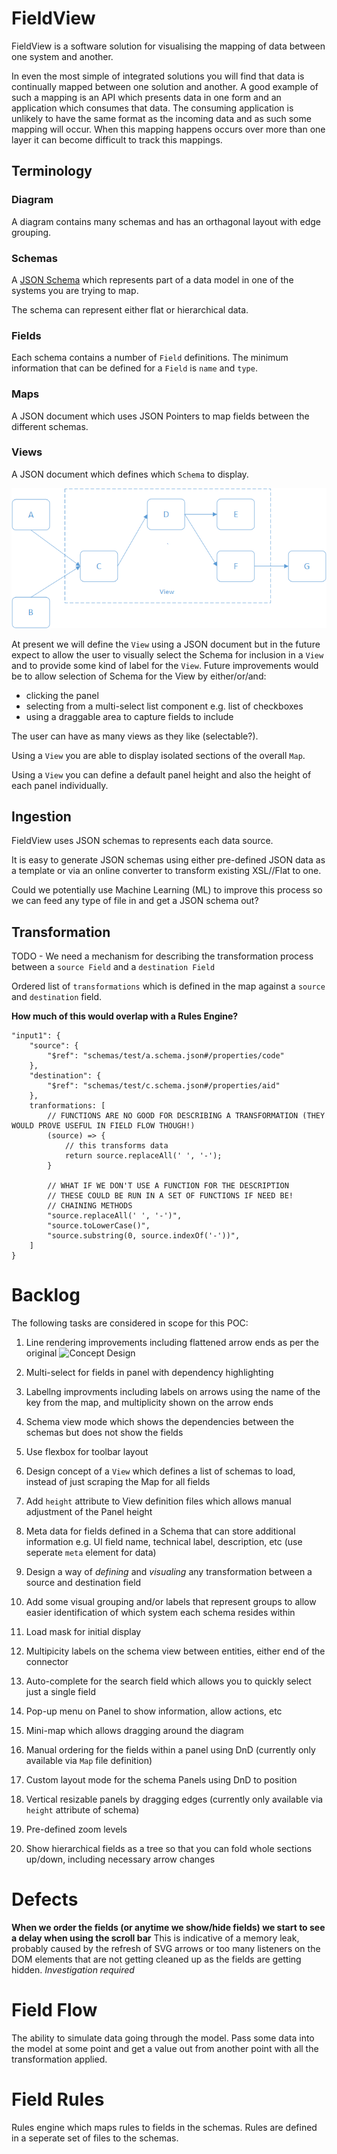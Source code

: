 # FieldView

FieldView is a software solution for visualising the mapping of data between one system and another.

In even the most simple of integrated solutions you will find that data is continually mapped between one solution and another.  A good example of such a mapping is an API which presents data in one form and an application which consumes that data.  The consuming application is unlikely to have the same format as the incoming data and as such some mapping will occur.  When this mapping happens occurs over more than one layer it can become difficult to track this mappings.

## Terminology

### Diagram
A diagram contains many schemas and has an orthagonal layout with edge grouping.

### Schemas
A [JSON Schema](https://json-schema.org/) which represents part of a data model in one of the systems you are trying to map.

The schema can represent either flat or hierarchical data.

### Fields
Each schema contains a number of `Field` definitions.  The minimum information that can be defined for a `Field` is `name` and `type`.

### Maps
A JSON document which uses JSON Pointers to map fields between the different schemas.

### Views
A JSON document which defines which `Schema` to display.

![View Conceptual Design](images/view-concept.png)

At present we will define the `View` using a JSON document but in the future expect to allow the user to visually select the Schema for inclusion in a `View` and to provide some kind of label for the `View`.  Future improvements would be to allow selection of Schema for the View by either/or/and:
- clicking the panel
- selecting from a multi-select list component e.g. list of checkboxes
- using a draggable area to capture fields to include

The user can have as many views as they like (selectable?).

Using a `View` you are able to display isolated sections of the overall `Map`.

Using a `View` you can define a default panel height and also the height of each panel individually.

## Ingestion
FieldView uses JSON schemas to represents each data source.

It is easy to generate JSON schemas using either pre-defined JSON data as a template or via an online converter to transform existing XSL//Flat to one.

Could we potentially use Machine Learning (ML) to improve this process so we can feed any type of file in and get a JSON schema out?

## Transformation
TODO - We need a mechanism for describing the transformation process between a `source Field` and a `destination Field`

Ordered list of `transformations` which is defined in the map against a `source` and `destination` field.

**How much of this would overlap with a Rules Engine?**

```
"input1": {
    "source": {
        "$ref": "schemas/test/a.schema.json#/properties/code"
    },
    "destination": {
        "$ref": "schemas/test/c.schema.json#/properties/aid"
    },
    tranformations: [
        // FUNCTIONS ARE NO GOOD FOR DESCRIBING A TRANSFORMATION (THEY WOULD PROVE USEFUL IN FIELD FLOW THOUGH!)
        (source) => {
            // this transforms data
            return source.replaceAll(' ', '-');
        }

        // WHAT IF WE DON'T USE A FUNCTION FOR THE DESCRIPTION
        // THESE COULD BE RUN IN A SET OF FUNCTIONS IF NEED BE!
        // CHAINING METHODS
        "source.replaceAll(' ', '-')",
        "source.toLowerCase()",
        "source.substring(0, source.indexOf('-'))",
    ]
}
```

# Backlog

The following tasks are considered in scope for this POC:

1. Line rendering improvements including flattened arrow ends as per the original ![Concept Design](images/introduction2.jpg)
2. Multi-select for fields in panel with dependency highlighting
3. Labellng improvments including labels on arrows using the name of the key from the map, and multiplicity shown on the arrow ends
4. Schema view mode which shows the dependencies between the schemas but does not show the fields
5. Use flexbox for toolbar layout

6. Design concept of a `View` which defines a list of schemas to load, instead of just scraping the Map for all fields
7. Add `height` attribute to View definition files which allows manual adjustment of the Panel height
8. Meta data for fields defined in a Schema that can store additional information e.g. UI field name, technical label, description, etc (use seperate `meta` element for data)
9. Design a way of *defining* and *visualing* any transformation between a source and destination field
10. Add some visual grouping and/or labels that represent groups to allow easier identification of which system each schema resides within
11. Load mask for initial display

12. Multipicity labels on the schema view between entities, either end of the connector

13. Auto-complete for the search field which allows you to quickly select just a single field
14. Pop-up menu on Panel to show information, allow actions, etc
15. Mini-map which allows dragging around the diagram
16. Manual ordering for the fields within a panel using DnD (currently only available via `Map` file definition)
17. Custom layout mode for the schema Panels using DnD to position
18. Vertical resizable panels by dragging edges (currently only available via `height` attribute of schema)
19. Pre-defined zoom levels
20. Show hierarchical fields as a tree so that you can fold whole sections up/down, including necessary arrow changes

# Defects

**When we order the fields (or anytime we show/hide fields) we start to see a delay when using the scroll bar**
This is indicative of a memory leak, probably caused by the refresh of SVG arrows or too many listeners on the DOM elements that are not getting cleaned up as the fields are getting hidden.
_Investigation required_

# Field Flow

The ability to simulate data going through the model.  Pass some data into the model at some point and get a value out from another point with all the transformation applied.

# Field Rules

Rules engine which maps rules to fields in the schemas.
Rules are defined in a seperate set of files to the schemas.